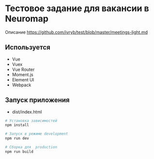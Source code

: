 
# Тестовое задание для вакансии в Neuromap

Описание <https://github.com/ivryb/test/blob/master/meetings-light.md>

## Используется

- Vue
- Vuex
- Vue Router
- Moment.js
- Element UI
- Webpack

## Запуск приложения

- dist/index.html

``` bash
# Установка зависимостей
npm install

# Запуск в режиме development
npm run dev

# Сборка для  production
npm run build

```
